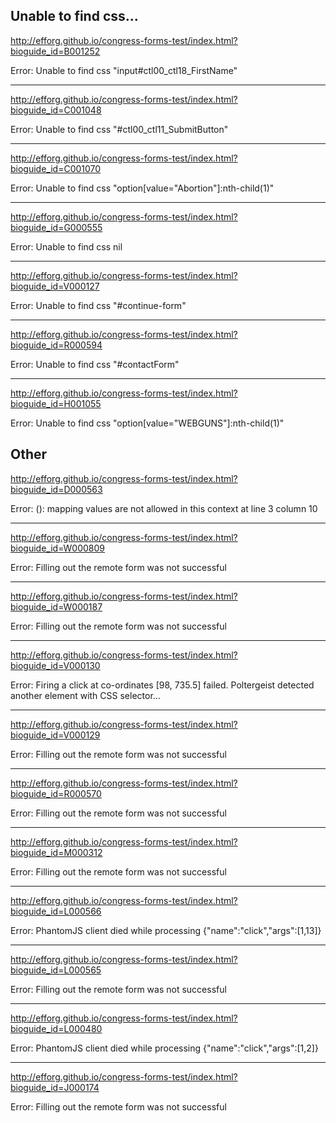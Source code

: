 Unable to find css...
---

<http://efforg.github.io/congress-forms-test/index.html?bioguide_id=B001252>

Error: Unable to find css "input#ctl00_ctl18_FirstName"

---

<http://efforg.github.io/congress-forms-test/index.html?bioguide_id=C001048>

Error: Unable to find css "#ctl00_ctl11_SubmitButton"

---

<http://efforg.github.io/congress-forms-test/index.html?bioguide_id=C001070>

Error: Unable to find css "option[value=\"Abortion\"]:nth-child(1)"

---

<http://efforg.github.io/congress-forms-test/index.html?bioguide_id=G000555>

Error: Unable to find css nil

---

<http://efforg.github.io/congress-forms-test/index.html?bioguide_id=V000127>

Error: Unable to find css "#continue-form"

---

<http://efforg.github.io/congress-forms-test/index.html?bioguide_id=R000594>

Error: Unable to find css "#contactForm"

---

<http://efforg.github.io/congress-forms-test/index.html?bioguide_id=H001055>

Error: Unable to find css "option[value=\"WEBGUNS\"]:nth-child(1)"

Other
---

<http://efforg.github.io/congress-forms-test/index.html?bioguide_id=D000563>

Error: (<unknown>): mapping values are not allowed in this context at line 3 column 10

---

<http://efforg.github.io/congress-forms-test/index.html?bioguide_id=W000809>

Error: Filling out the remote form was not successful

---

<http://efforg.github.io/congress-forms-test/index.html?bioguide_id=W000187>

Error: Filling out the remote form was not successful

---

<http://efforg.github.io/congress-forms-test/index.html?bioguide_id=V000130>

Error: Firing a click at co-ordinates [98, 735.5] failed. Poltergeist detected another element with CSS selector...

---

<http://efforg.github.io/congress-forms-test/index.html?bioguide_id=V000129>

Error: Filling out the remote form was not successful

---

<http://efforg.github.io/congress-forms-test/index.html?bioguide_id=R000570>

Error: Filling out the remote form was not successful

---

<http://efforg.github.io/congress-forms-test/index.html?bioguide_id=M000312>

Error: Filling out the remote form was not successful

---

<http://efforg.github.io/congress-forms-test/index.html?bioguide_id=L000566>

Error: PhantomJS client died while processing {"name":"click","args":[1,13]}

---

<http://efforg.github.io/congress-forms-test/index.html?bioguide_id=L000565>

Error: Filling out the remote form was not successful

---

<http://efforg.github.io/congress-forms-test/index.html?bioguide_id=L000480>

Error: PhantomJS client died while processing {"name":"click","args":[1,2]}


---

<http://efforg.github.io/congress-forms-test/index.html?bioguide_id=J000174>

Error: Filling out the remote form was not successful
